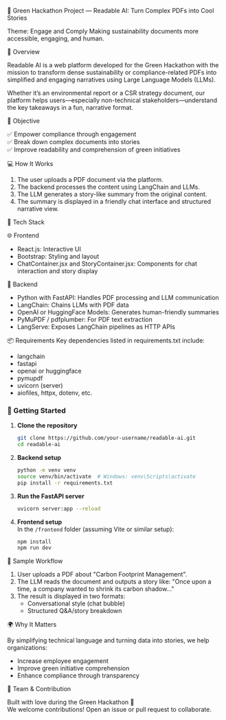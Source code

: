 🌱 Green Hackathon Project — Readable AI: Turn Complex PDFs into Cool Stories

Theme: Engage and Comply
Making sustainability documents more accessible, engaging, and human.

📘 Overview

Readable AI is a web platform developed for the Green Hackathon with the mission to transform dense sustainability or compliance-related PDFs into simplified and engaging narratives using Large Language Models (LLMs).  

Whether it’s an environmental report or a CSR strategy document, our platform helps users—especially non-technical stakeholders—understand the key takeaways in a fun, narrative format.

🎯 Objective

✅ Empower compliance through engagement  
✅ Break down complex documents into stories  
✅ Improve readability and comprehension of green initiatives  

💻 How It Works

1. The user uploads a PDF document via the platform.
2. The backend processes the content using LangChain and LLMs.
3. The LLM generates a story-like summary from the original content.
4. The summary is displayed in a friendly chat interface and structured narrative view.

🧰 Tech Stack

🌐 Frontend
- React.js: Interactive UI
- Bootstrap: Styling and layout
- ChatContainer.jsx and StoryContainer.jsx: Components for chat interaction and story display

🧠 Backend
- Python with FastAPI: Handles PDF processing and LLM communication
- LangChain: Chains LLMs with PDF data
- OpenAI or HuggingFace Models: Generates human-friendly summaries
- PyMuPDF / pdfplumber: For PDF text extraction
- LangServe: Exposes LangChain pipelines as HTTP APIs

📦 Requirements
Key dependencies listed in requirements.txt include:
- langchain
- fastapi
- openai or huggingface
- pymupdf
- uvicorn (server)
- aiofiles, httpx, dotenv, etc.

### 🚀 Getting Started

1. **Clone the repository**
   ```bash
   git clone https://github.com/your-username/readable-ai.git
   cd readable-ai
   ```

2. **Backend setup**
   ```bash
   python -m venv venv
   source venv/bin/activate  # Windows: venv\Scripts\activate
   pip install -r requirements.txt
   ```

3. **Run the FastAPI server**
   ```bash
   uvicorn server:app --reload
   ```

4. **Frontend setup**  
   In the `/frontend` folder (assuming Vite or similar setup):
   ```bash
   npm install
   npm run dev
   ```


🧪 Sample Workflow

1. User uploads a PDF about "Carbon Footprint Management".
2. The LLM reads the document and outputs a story like:
   "Once upon a time, a company wanted to shrink its carbon shadow..."
3. The result is displayed in two formats:
   - Conversational style (chat bubble)
   - Structured Q&A/story breakdown

🌍 Why It Matters

By simplifying technical language and turning data into stories, we help organizations:
- Increase employee engagement
- Improve green initiative comprehension
- Enhance compliance through transparency

🙌 Team & Contribution

Built with love during the Green Hackathon 💚  
We welcome contributions! Open an issue or pull request to collaborate.
